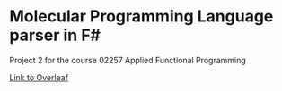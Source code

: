 # Molecular Programming Language parser in F#
Project 2 for the course 02257 Applied Functional Programming

[Link to Overleaf](https://www.overleaf.com/project/6486eb5405c574a06c9b1a86)
